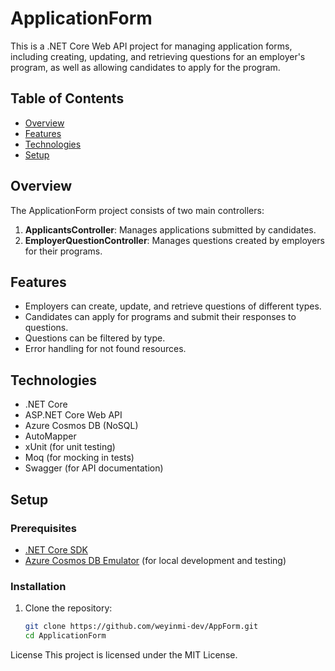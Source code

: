 # ApplicationForm

This is a .NET Core Web API project for managing application forms, including creating, updating, and retrieving questions for an employer's program, as well as allowing candidates to apply for the program.

## Table of Contents

- [Overview](#overview)
- [Features](#features)
- [Technologies](#technologies)
- [Setup](#setup)

## Overview

The ApplicationForm project consists of two main controllers:
1. **ApplicantsController**: Manages applications submitted by candidates.
2. **EmployerQuestionController**: Manages questions created by employers for their programs.

## Features

- Employers can create, update, and retrieve questions of different types.
- Candidates can apply for programs and submit their responses to questions.
- Questions can be filtered by type.
- Error handling for not found resources.

## Technologies

- .NET Core
- ASP.NET Core Web API
- Azure Cosmos DB (NoSQL)
- AutoMapper
- xUnit (for unit testing)
- Moq (for mocking in tests)
- Swagger (for API documentation)

## Setup

### Prerequisites

- [.NET Core SDK](https://dotnet.microsoft.com/download)
- [Azure Cosmos DB Emulator](https://docs.microsoft.com/en-us/azure/cosmos-db/local-emulator) (for local development and testing)
### Installation

1. Clone the repository:
   ```bash
   git clone https://github.com/weyinmi-dev/AppForm.git
   cd ApplicationForm

License
This project is licensed under the MIT License. 

